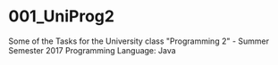 # 001_UniProg2
Some of the Tasks for the University class "Programming 2" - Summer Semester 2017
Programming Language: Java
